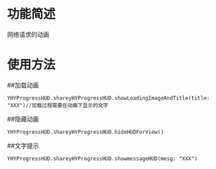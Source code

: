
# 功能简述
网络请求的动画

# 使用方法
##加载动画
```
YHYProgressHUD.shareyHYProgressHUD.showLoadingImageAndTitle(title: "XXX")//加载过程需要在动画下显示的文字
```
##隐藏动画
```
YHYProgressHUD.shareyHYProgressHUD.hideHUDForView()
```

##文字提示
```
YHYProgressHUD.shareyHYProgressHUD.showmessageHUD(mesg: "XXX")
```
